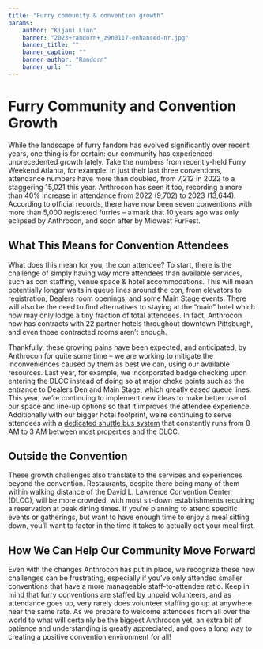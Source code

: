 ```yaml
---
title: "Furry community & convention growth"
params:
    author: "Kijani Lion"
    banner: "2023+randorn+_z9n0117-enhanced-nr.jpg"
    banner_title: ""
    banner_caption: ""
    banner_author: "Randorn"
    banner_url: ""
---
```


# Furry Community and Convention Growth

While the landscape of furry fandom has evolved significantly over recent years, one thing is for certain: our community has experienced unprecedented growth lately. Take the numbers from recently-held Furry Weekend Atlanta, for example: In just their last three conventions, attendance numbers have more than doubled, from 7,212 in 2022 to a staggering 15,021 this year. Anthrocon has seen it too, recording a more than 40% increase in attendance from 2022 (9,702) to 2023 (13,644). According to official records, there have now been seven conventions with more than 5,000 registered furries – a mark that 10 years ago was only eclipsed by Anthrocon, and soon after by Midwest FurFest.

## What This Means for Convention Attendees

What does this mean for you, the con attendee? To start, there is the challenge of simply having way more attendees than available services, such as con staffing, venue space & hotel accommodations. This will mean potentially longer waits in queue lines around the con, from elevators to registration, Dealers room openings, and some Main Stage events. There will also be the need to find alternatives to staying at the “main” hotel which now may only lodge a tiny fraction of total attendees. In fact, Anthrocon now has contracts with 22 partner hotels throughout downtown Pittsburgh, and even those contracted rooms aren’t enough.

Thankfully, these growing pains have been expected, and anticipated, by Anthrocon for quite some time – we are working to mitigate the inconveniences caused by them as best we can, using our available resources. Last year, for example, we incorporated badge checking upon entering the DLCC instead of doing so at major choke points such as the entrance to Dealers Den and Main Stage, which greatly eased queue lines. This year, we’re continuing to implement new ideas to make better use of our space and line-up options so that it improves the attendee experience. Additionally with our bigger hotel footprint, we’re continuing to serve attendees with a [dedicated shuttle bus system](https://www.anthrocon.org/shuttle-buses) that constantly runs from 8 AM to 3 AM between most properties and the DLCC.

## Outside the Convention

These growth challenges also translate to the services and experiences beyond the convention. Restaurants, despite there being many of them within walking distance of the David L. Lawrence Convention Center (DLCC), will be more crowded, with most sit-down establishments requiring a reservation at peak dining times. If you’re planning to attend specific events or gatherings, but want to have enough time to enjoy a meal sitting down, you’ll want to factor in the time it takes to actually get your meal first.

## How We Can Help Our Community Move Forward

Even with the changes Anthrocon has put in place, we recognize these new challenges can be frustrating, especially if you’ve only attended smaller conventions that have a more manageable staff-to-attendee ratio. Keep in mind that furry conventions are staffed by unpaid volunteers, and as attendance goes up, very rarely does volunteer staffing go up at anywhere near the same rate. As we prepare to welcome attendees from all over the world to what will certainly be the biggest Anthrocon yet, an extra bit of patience and understanding is greatly appreciated, and goes a long way to creating a positive convention environment for all!
